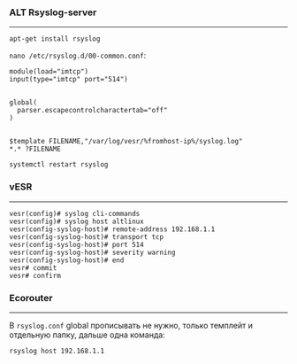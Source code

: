 ### ALT Rsyslog-server
---
```
apt-get install rsyslog
```

`nano /etc/rsyslog.d/00-common.conf`:
```
module(load="imtcp")
input(type="imtcp" port="514")


global(
  parser.escapecontrolcharactertab="off"
)


$template FILENAME,"/var/log/vesr/%fromhost-ip%/syslog.log"
*.* ?FILENAME
```

```
systemctl restart rsyslog
```

### vESR
---
```
vesr(config)# syslog cli-commands
vesr(config)# syslog host altlinux
vesr(config-syslog-host)# remote-address 192.168.1.1
vesr(config-syslog-host)# transport tcp
vesr(config-syslog-host)# port 514
vesr(config-syslog-host)# severity warning
vesr(config-syslog-host)# end
vesr# commit
vesr# confirm
```

### Ecorouter
---
В `rsyslog.conf` global прописывать не нужно, только темплейт и отдельную папку, дальше одна команда:
```
rsyslog host 192.168.1.1
```
